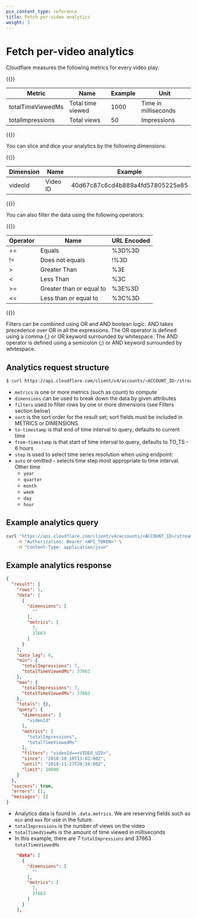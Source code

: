 ```yaml
---
pcx_content_type: reference
title: Fetch per-video analytics
weight: 3
---
```


# Fetch per-video analytics

Cloudflare measures the following metrics for every video play:

{{<table-wrap>}}

| Metric            | Name              | Example | Unit                 |
| ----------------- | ----------------- | ------- | -------------------- |
| totalTimeViewedMs | Total time viewed | 1000    | Time in milliseconds |
| totalImpressions  | Total views       | 50      | Impressions          |

{{</table-wrap>}}

You can slice and dice your analytics by the following dimensions:

{{<table-wrap>}}

| Dimension | Name     | Example                          |
| --------- | -------- | -------------------------------- |
| videoId   | Video ID | 40d67c87c6cd4b889a4fd57805225e85 |

{{</table-wrap>}}

You can also filter the data using the following operators:

{{<table-wrap>}}

| Operator | Name                     | URL Encoded |
| -------- | ------------------------ | ----------- |
| \==      | Equals                   | %3D%3D      |
| !=       | Does not equals          | !%3D        |
| \>       | Greater Than             | %3E         |
| <        | Less Than                | %3C         |
| \>=      | Greater than or equal to | %3E%3D      |
| <=       | Less than or equal to    | %3C%3D      |

{{</table-wrap>}}

Filters can be combined using OR and AND boolean logic. AND takes precedence over OR in all the expressions.
The OR operator is defined using a comma (,) or OR keyword surrounded by whitespace.
The AND operator is defined using a semicolon (;) or AND keyword surrounded by whitespace.

## Analytics request structure

```sh
$ curl https://api.cloudflare.com/client/v4/accounts/<ACCOUNT_ID>/stream/analytics/views?metrics={metrics}&dimensions={dimensions}&filters=videoId==<VIDEO_UID>&since=2018-01-01T16:57:00Z&sort={sort}&until={to-timestamp}&limit={limit}
```

- `metrics` is one or more metrics (such as count) to compute
- `dimensions` can be used to break down the data by given attributes
- `filters` used to filter rows by one or more dimensions (see Filters section below)
- `sort` is the sort order for the result set; sort fields must be included in METRICS or DIMENSIONS
- `to-timestamp` is that end of time interval to query, defaults to current time
- `from-timestamp` is that start of time interval to query, defaults to TO_TS - 6 hours
- `step` is used to select time series resolution when using endpoint:
- `auto` or omitted - selects time step most appropriate to time interval. Other time
  - `year`
  - `quarter`
  - `month`
  - `week`
  - `day`
  - `hour`

## Example analytics query

```bash
curl "https://api.cloudflare.com/client/v4/accounts/<ACCOUNT_ID>/stream/analytics/views?metrics=totalImpressions,totalTimeViewedMs&dimensions=videoId&filters=videoId==<VIDEO_UID>&since=2018-01-01T16:57:00Z" \
    -H "Authorization: Bearer <API_TOKEN>" \
    -H "Content-Type: application/json"
```

## Example analytics response

```json
{
  "result": {
    "rows": 1,
    "data": [
      {
        "dimensions": [
          ""
        ],
        "metrics": [
          7,
          37663
        ]
      }
    ],
    "data_lag": 0,
    "min": {
      "totalImpressions": 7,
      "totalTimeViewedMs": 37663
    },
    "max": {
      "totalImpressions": 7,
      "totalTimeViewedMs": 37663
    },
    "totals": {},
    "query": {
      "dimensions": [
        "videoId"
      ],
      "metrics": [
        "totalImpressions",
        "totalTimeViewedMs"
      ],
      "filters": "videoId==<VIDEO_UID>",
      "since": "2018-10-10T13:02:00Z",
      "until": "2018-11-27T20:10:00Z",
      "limit": 10000
    }
  },
  "success": true,
  "errors": [],
  "messages": []
}
```

- Analytics data is found in `.data.metrics`. We are reserving fields such as `min` and `max` for use in the future.
- `totalImpressions` is the number of views on the video
- `totalTimedViewMs` is the amount of time viewed in milliseconds
- In this example, there are 7 `totalImpressions` and 37663 `totalTimeViewedMs`

```json
    "data": [
      {
        "dimensions": [
          ""
        ],
        "metrics": [
          7,
          37663
        ]
      }
    ],
```
